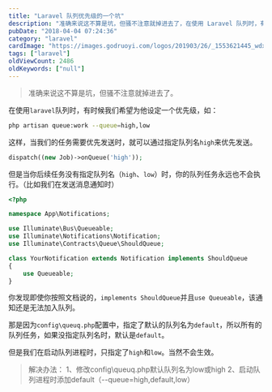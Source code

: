 ```yaml
---
title: "Laravel 队列优先级的一个坑"
description: "准确来说这不算是坑，但骚不注意就掉进去了，在使用 Laravel 队列时，有时候我们希望为他设定一个优先级，如 bash php artisan queue:work --queue=high,low 这样，当我们的任务需要优先发送时"
pubDate: "2018-04-04 07:24:36"
category: "laravel"
cardImage: "https://images.godruoyi.com/logos/201903/26/_1553621445_wdxtb6K4l3.png"
tags: ["laravel"]
oldViewCount: 2486
oldKeywords: ["null"]
---
```


> 准确来说这不算是坑，但骚不注意就掉进去了。

在使用`laravel`队列时，有时候我们希望为他设定一个优先级，如：

```bash
php artisan queue:work --queue=high,low
```
这样，当我们的任务需要优先发送时，就可以通过指定队列名`high`来优先发送。

```php
dispatch((new Job)->onQueue('high'));
```
但是当你后续任务没有指定队列名（`high`、`low`）时，你的队列任务永远也不会执行。（比如我们在发送消息通知时）

```php
<?php

namespace App\Notifications;

use Illuminate\Bus\Queueable;
use Illuminate\Notifications\Notification;
use Illuminate\Contracts\Queue\ShouldQueue;

class YourNotification extends Notification implements ShouldQueue
{
    use Queueable;
}
```
你发现即使你按照文档说的，`implements ShouldQueue`并且`use Queueable`，该通知还是无法加入队列。

那是因为`config\queuq.php`配置中，指定了默认的队列名为`default`，所以所有的队列任务，如果没指定队列名时，默认是`default`。

但是我们在启动队列进程时，只指定了`high`和`low`。当然不会生效。

> 解决办法：
>  1、修改config\queuq.php默认队列名为low或high
>  2、启动队列进程时添加default（--queue=high,default,low）

